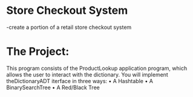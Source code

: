 # Store Checkout System
-create a portion of a retail store checkout system

# The Project:
This program consists of the ProductLookup application program, which allows the user to interact with the dictionary. You will implement theDictionaryADT iterface in three ways:
•	A Hashtable
•	A BinarySearchTree
•	A Red/Black Tree
